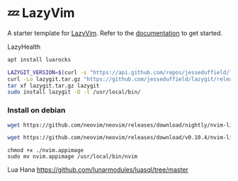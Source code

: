 # 💤 LazyVim

A starter template for [LazyVim](https://github.com/LazyVim/LazyVim).
Refer to the [documentation](https://lazyvim.github.io/installation) to get started.

LazyHealth

```bash
apt install luarocks
```

```bash
LAZYGIT_VERSION=$(curl -s "https://api.github.com/repos/jesseduffield/lazygit/releases/latest" | \grep -Po '"tag_name": *"v\K[^"]*')
curl -Lo lazygit.tar.gz "https://github.com/jesseduffield/lazygit/releases/download/v${LAZYGIT_VERSION}/lazygit_${LAZYGIT_VERSION}_Linux_x86_64.tar.gz"
tar xf lazygit.tar.gz lazygit
sudo install lazygit -D -t /usr/local/bin/
```


### Install on debian
```bash
wget https://github.com/neovim/neovim/releases/download/nightly/nvim-linux-x86_64.appimage
```

```bash
wget https://github.com/neovim/neovim/releases/download/v0.10.4/nvim-linux-x86_64.appimage
```
```
chmod +x ./nvim.appimage
sudo mv nvim.appimage /usr/local/bin/nvim
```
Lua Hana https://github.com/lunarmodules/luasql/tree/master
